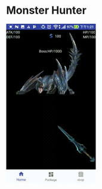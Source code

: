 # Monster Hunter

![image](https://github.com/goodideas-studio/design-patterns/blob/master/Singleton/MonsterHunter/gif_20180228_132916.gif)


